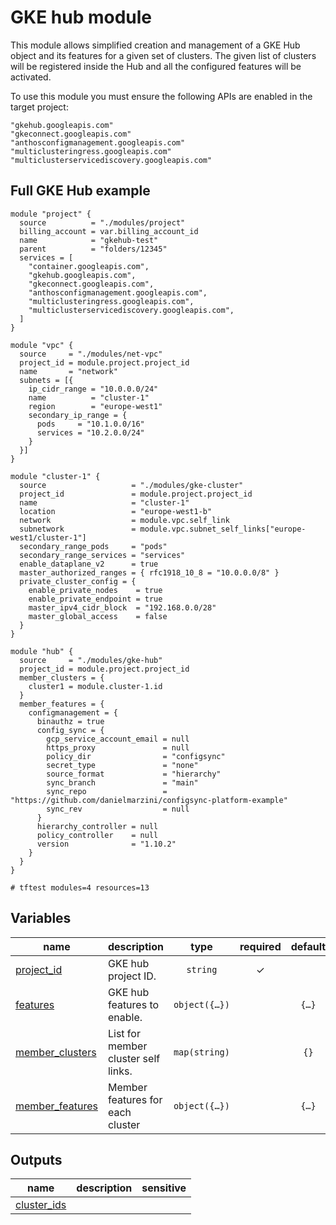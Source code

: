 # GKE hub module

This module allows simplified creation and management of a GKE Hub object and its features for a given set of clusters. The given list of clusters will be registered inside the Hub and all the configured features will be activated.

To use this module you must ensure the following APIs are enabled in the target project:
```
"gkehub.googleapis.com"
"gkeconnect.googleapis.com"
"anthosconfigmanagement.googleapis.com"
"multiclusteringress.googleapis.com"
"multiclusterservicediscovery.googleapis.com"
```

## Full GKE Hub example

```hcl
module "project" {
  source          = "./modules/project"
  billing_account = var.billing_account_id
  name            = "gkehub-test"
  parent          = "folders/12345"
  services = [
    "container.googleapis.com",
    "gkehub.googleapis.com",
    "gkeconnect.googleapis.com",
    "anthosconfigmanagement.googleapis.com",
    "multiclusteringress.googleapis.com",
    "multiclusterservicediscovery.googleapis.com",
  ]
}

module "vpc" {
  source     = "./modules/net-vpc"
  project_id = module.project.project_id
  name       = "network"
  subnets = [{
    ip_cidr_range = "10.0.0.0/24"
    name          = "cluster-1"
    region        = "europe-west1"
    secondary_ip_range = {
      pods     = "10.1.0.0/16"
      services = "10.2.0.0/24"
    }
  }]
}

module "cluster-1" {
  source                   = "./modules/gke-cluster"
  project_id               = module.project.project_id
  name                     = "cluster-1"
  location                 = "europe-west1-b"
  network                  = module.vpc.self_link
  subnetwork               = module.vpc.subnet_self_links["europe-west1/cluster-1"]
  secondary_range_pods     = "pods"
  secondary_range_services = "services"
  enable_dataplane_v2      = true
  master_authorized_ranges = { rfc1918_10_8 = "10.0.0.0/8" }
  private_cluster_config = {
    enable_private_nodes    = true
    enable_private_endpoint = true
    master_ipv4_cidr_block  = "192.168.0.0/28"
    master_global_access    = false
  }
}

module "hub" {
  source     = "./modules/gke-hub"
  project_id = module.project.project_id
  member_clusters = {
    cluster1 = module.cluster-1.id
  }
  member_features = {
    configmanagement = {
      binauthz = true
      config_sync = {
        gcp_service_account_email = null
        https_proxy               = null
        policy_dir                = "configsync"
        secret_type               = "none"
        source_format             = "hierarchy"
        sync_branch               = "main"
        sync_repo                 = "https://github.com/danielmarzini/configsync-platform-example"
        sync_rev                  = null
      }
      hierarchy_controller = null
      policy_controller    = null
      version              = "1.10.2"
    }
  }
}

# tftest modules=4 resources=13
```
<!-- BEGIN TFDOC -->

## Variables

| name | description | type | required | default |
|---|---|:---:|:---:|:---:|
| [project_id](variables.tf#L75) | GKE hub project ID. | <code>string</code> | ✓ |  |
| [features](variables.tf#L17) | GKE hub features to enable. | <code title="object&#40;&#123;&#10;  configmanagement    &#61; bool&#10;  mc_ingress          &#61; bool&#10;  mc_servicediscovery &#61; bool&#10;&#125;&#41;">object&#40;&#123;&#8230;&#125;&#41;</code> |  | <code title="&#123;&#10;  configmanagement    &#61; true&#10;  mc_ingress          &#61; false&#10;  mc_servicediscovery &#61; false&#10;&#125;">&#123;&#8230;&#125;</code> |
| [member_clusters](variables.tf#L32) | List for member cluster self links. | <code>map&#40;string&#41;</code> |  | <code>&#123;&#125;</code> |
| [member_features](variables.tf#L39) | Member features for each cluster | <code title="object&#40;&#123;&#10;  configmanagement &#61; object&#40;&#123;&#10;    binauthz &#61; bool&#10;    config_sync &#61; object&#40;&#123;&#10;      gcp_service_account_email &#61; string&#10;      https_proxy               &#61; string&#10;      policy_dir                &#61; string&#10;      secret_type               &#61; string&#10;      source_format             &#61; string&#10;      sync_branch               &#61; string&#10;      sync_repo                 &#61; string&#10;      sync_rev                  &#61; string&#10;    &#125;&#41;&#10;    hierarchy_controller &#61; object&#40;&#123;&#10;      enable_hierarchical_resource_quota &#61; bool&#10;      enable_pod_tree_labels             &#61; bool&#10;    &#125;&#41;&#10;    policy_controller &#61; object&#40;&#123;&#10;      exemptable_namespaces      &#61; list&#40;string&#41;&#10;      log_denies_enabled         &#61; bool&#10;      referential_rules_enabled  &#61; bool&#10;      template_library_installed &#61; bool&#10;    &#125;&#41;&#10;    version &#61; string&#10;  &#125;&#41;&#10;&#125;&#41;">object&#40;&#123;&#8230;&#125;&#41;</code> |  | <code title="&#123;&#10;  configmanagement &#61; null&#10;&#125;">&#123;&#8230;&#125;</code> |

## Outputs

| name | description | sensitive |
|---|---|:---:|
| [cluster_ids](outputs.tf#L17) |  |  |

<!-- END TFDOC -->
